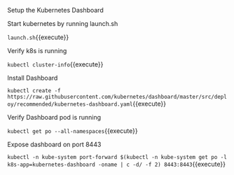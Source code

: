 Setup the Kubernetes Dashboard


Start kubernetes by running launch.sh

`launch.sh`{{execute}}

Verify k8s is running

`kubectl cluster-info`{{execute}}

Install Dashboard 

`kubectl create -f https://raw.githubusercontent.com/kubernetes/dashboard/master/src/deploy/recommended/kubernetes-dashboard.yaml`{{execute}}

Verify Dashboard pod is running

`kubectl get po --all-namespaces`{{execute}}

Expose dashboard on port 8443

`kubectl -n kube-system port-forward $(kubectl -n kube-system get po -l k8s-app=kubernetes-dashboard -oname | c -d/ -f 2) 8443:8443`{{execute}}


